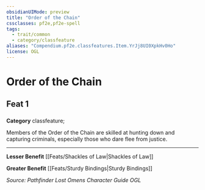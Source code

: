 ```yaml
---
obsidianUIMode: preview
title: "Order of the Chain"
cssclasses: pf2e,pf2e-spell
tags:
  - trait/common
  - category/classfeature
aliases: "Compendium.pf2e.classfeatures.Item.YrJj8UI0XpkHv0Ho"
license: OGL
---
```

# Order of the Chain
## Feat 1
### 

**Category** classfeature; 




Members of the Order of the Chain are skilled at hunting down and capturing criminals, especially those who dare flee from justice.

* * *

**Lesser Benefit** [[Feats/Shackles of Law|Shackles of Law]]

**Greater Benefit** [[Feats/Sturdy Bindings|Sturdy Bindings]]

*Source: Pathfinder Lost Omens Character Guide*
*OGL*